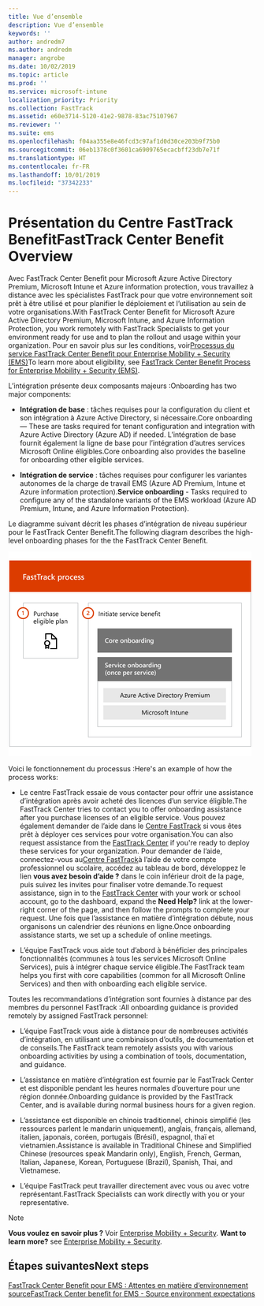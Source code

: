 ```yaml
---
title: Vue d’ensemble
description: Vue d’ensemble
keywords: ''
author: andredm7
ms.author: andredm
manager: angrobe
ms.date: 10/02/2019
ms.topic: article
ms.prod: ''
ms.service: microsoft-intune
localization_priority: Priority
ms.collection: FastTrack
ms.assetid: e60e3714-5120-41e2-9878-83ac75107967
ms.reviewer: ''
ms.suite: ems
ms.openlocfilehash: f04aa355e8e46fcd3c97af1d0d30ce203b9f75b0
ms.sourcegitcommit: 06eb1378c0f3601ca6909765ecacbff23db7e71f
ms.translationtype: HT
ms.contentlocale: fr-FR
ms.lasthandoff: 10/01/2019
ms.locfileid: "37342233"
---
```

# <a name="fasttrack-center-benefit-overview"></a><span data-ttu-id="0ba4c-103">Présentation du Centre FastTrack Benefit</span><span class="sxs-lookup"><span data-stu-id="0ba4c-103">FastTrack Center Benefit Overview</span></span>

<span data-ttu-id="0ba4c-104">Avec FastTrack Center Benefit pour Microsoft Azure Active Directory Premium, Microsoft Intune et Azure information protection, vous travaillez à distance avec les spécialistes FastTrack pour que votre environnement soit prêt à être utilisé et pour planifier le déploiement et l’utilisation au sein de votre organisations.</span><span class="sxs-lookup"><span data-stu-id="0ba4c-104">With FastTrack Center Benefit for Microsoft Azure Active Directory Premium, Microsoft Intune, and Azure Information Protection, you work remotely with FastTrack Specialists to get your environment ready for use and to plan the rollout and usage within your organization.</span></span> <span data-ttu-id="0ba4c-105">Pour en savoir plus sur les conditions, voir[Processus du service FastTrack Center Benefit pour Enterprise Mobility + Security (EMS)](EMS-fasttrack-process.md)</span><span class="sxs-lookup"><span data-stu-id="0ba4c-105">To learn more about eligibility, see [FastTrack Center Benefit Process for Enterprise Mobility + Security (EMS)](EMS-fasttrack-process.md).</span></span>

<span data-ttu-id="0ba4c-106">L’intégration présente deux composants majeurs :</span><span class="sxs-lookup"><span data-stu-id="0ba4c-106">Onboarding has two major components:</span></span>

-   <span data-ttu-id="0ba4c-107">**Intégration de base** : tâches requises pour la configuration du client et son intégration à Azure Active Directory, si nécessaire.</span><span class="sxs-lookup"><span data-stu-id="0ba4c-107">Core onboarding — These are tasks required for tenant configuration and integration with Azure Active Directory (Azure AD) if needed.</span></span> <span data-ttu-id="0ba4c-108">L’intégration de base fournit également la ligne de base pour l’intégration d’autres services Microsoft Online éligibles.</span><span class="sxs-lookup"><span data-stu-id="0ba4c-108">Core onboarding also provides the baseline for onboarding other eligible services.</span></span>

-   <span data-ttu-id="0ba4c-109">**Intégration de service** : tâches requises pour configurer les variantes autonomes de la charge de travail EMS (Azure AD Premium, Intune et Azure information protection).</span><span class="sxs-lookup"><span data-stu-id="0ba4c-109">**Service onboarding** - Tasks required to configure any of the standalone variants of the EMS workload (Azure AD Premium, Intune, and Azure Information Protection).</span></span>

<span data-ttu-id="0ba4c-110">Le diagramme suivant décrit les phases d’intégration de niveau supérieur pour le FastTrack Center Benefit.</span><span class="sxs-lookup"><span data-stu-id="0ba4c-110">The following diagram describes the high-level onboarding phases for the the FastTrack Center Benefit.</span></span>

![Phases d’intégration de haut niveau de l’utilisation de FastTrack Center Benefit](./media/ft-onboarding-process.png)

<span data-ttu-id="0ba4c-112">Voici le fonctionnement du processus :</span><span class="sxs-lookup"><span data-stu-id="0ba4c-112">Here's an example of how the process works:</span></span>

- <span data-ttu-id="0ba4c-113">Le centre FastTrack essaie de vous contacter pour offrir une assistance d’intégration après avoir acheté des licences d’un service éligible.</span><span class="sxs-lookup"><span data-stu-id="0ba4c-113">The FastTrack Center tries to contact you to offer onboarding assistance after you purchase licenses of an eligible service.</span></span> <span data-ttu-id="0ba4c-114">Vous pouvez également demander de l’aide dans le [Centre FastTrack](https://go.microsoft.com/fwlink/?linkid=780698) si vous êtes prêt à déployer ces services pour votre organisation.</span><span class="sxs-lookup"><span data-stu-id="0ba4c-114">You can also request assistance from the [FastTrack Center](https://go.microsoft.com/fwlink/?linkid=780698) if you're ready to deploy these services for your organization.</span></span> <span data-ttu-id="0ba4c-115">Pour demander de l’aide, connectez-vous au[Centre FastTrack](https://go.microsoft.com/fwlink/?linkid=780698)à l’aide de votre compte professionnel ou scolaire, accédez au tableau de bord, développez le lien **vous avez besoin d’aide ?** dans le coin inférieur droit de la page, puis suivez les invites pour finaliser votre demande.</span><span class="sxs-lookup"><span data-stu-id="0ba4c-115">To request assistance, sign in to the [FastTrack Center](https://go.microsoft.com/fwlink/?linkid=780698) with your work or school account, go to the dashboard, expand the **Need Help?** link at the lower-right corner of the page, and then follow the prompts to complete your request.</span></span> <span data-ttu-id="0ba4c-116">Une fois que l’assistance en matière d’intégration débute, nous organisons un calendrier des réunions en ligne.</span><span class="sxs-lookup"><span data-stu-id="0ba4c-116">Once onboarding assistance starts, we set up a schedule of online meetings.</span></span>

-   <span data-ttu-id="0ba4c-117">L’équipe FastTrack vous aide tout d’abord à bénéficier des principales fonctionnalités (communes à tous les services Microsoft Online Services), puis à intégrer chaque service éligible.</span><span class="sxs-lookup"><span data-stu-id="0ba4c-117">The FastTrack team helps you first with core capabilities (common for all Microsoft Online Services) and then with onboarding each eligible service.</span></span>

<span data-ttu-id="0ba4c-118">Toutes les recommandations d’intégration sont fournies à distance par des membres du personnel FastTrack :</span><span class="sxs-lookup"><span data-stu-id="0ba4c-118">All onboarding guidance is provided remotely by assigned FastTrack personnel:</span></span>

-   <span data-ttu-id="0ba4c-119">L’équipe FastTrack vous aide à distance pour de nombreuses activités d’intégration, en utilisant une combinaison d’outils, de documentation et de conseils.</span><span class="sxs-lookup"><span data-stu-id="0ba4c-119">The FastTrack team remotely assists you with various onboarding activities by using a combination of tools, documentation, and guidance.</span></span>

-   <span data-ttu-id="0ba4c-120">L’assistance en matière d’intégration est fournie par le FastTrack Center et est disponible pendant les heures normales d’ouverture pour une région donnée.</span><span class="sxs-lookup"><span data-stu-id="0ba4c-120">Onboarding guidance is provided by the FastTrack Center, and is available during normal business hours for a given region.</span></span>

-   <span data-ttu-id="0ba4c-121">L’assistance est disponible en chinois traditionnel, chinois simplifié (les ressources parlent le mandarin uniquement), anglais, français, allemand, italien, japonais, coréen, portugais (Brésil), espagnol, thaï et vietnamien.</span><span class="sxs-lookup"><span data-stu-id="0ba4c-121">Assistance is available in Traditional Chinese and Simplified Chinese (resources speak Mandarin only), English, French, German, Italian, Japanese, Korean, Portuguese (Brazil), Spanish, Thai, and Vietnamese.</span></span>

-   <span data-ttu-id="0ba4c-122">L’équipe FastTrack peut travailler directement avec vous ou avec votre représentant.</span><span class="sxs-lookup"><span data-stu-id="0ba4c-122">FastTrack Specialists can work directly with you or your representative.</span></span>

> [!NOTE]
> <span data-ttu-id="0ba4c-123">**Vous voulez en savoir plus ?** Voir [Enterprise Mobility + Security](https://www.microsoft.com/cloud-platform/enterprise-mobility).  </span><span class="sxs-lookup"><span data-stu-id="0ba4c-123">**Want to learn more?** see [Enterprise Mobility + Security](https://www.microsoft.com/cloud-platform/enterprise-mobility).</span></span>

## <a name="next-steps"></a><span data-ttu-id="0ba4c-124">Étapes suivantes</span><span class="sxs-lookup"><span data-stu-id="0ba4c-124">Next steps</span></span>

[<span data-ttu-id="0ba4c-125">FastTrack Center Benefit pour EMS : Attentes en matière d’environnement source</span><span class="sxs-lookup"><span data-stu-id="0ba4c-125">FastTrack Center benefit for EMS - Source environment expectations</span></span>](EMS-source-environment-expectations.md)
